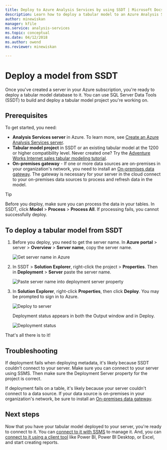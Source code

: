 ```yaml
---
title: Deploy to Azure Analysis Services by using SSDT | Microsoft Docs
description: Learn how to deploy a tabular model to an Azure Analysis Services server by using SSDT.
author: minewiskan
manager: kfile
ms.service: analysis-services
ms.topic: conceptual
ms.date: 04/12/2018
ms.author: owend
ms.reviewer: minewiskan

---
```

# Deploy a model from SSDT
Once you've created a server in your Azure subscription, you're ready to deploy a tabular model database to it. You can use SQL Server Data Tools (SSDT) to build and deploy a tabular model project you're working on. 

## Prerequisites
To get started, you need:

* **Analysis Services server** in Azure. To learn more, see [Create an Azure Analysis Services server](analysis-services-create-server.md).
* **Tabular model project** in SSDT or an existing tabular model at the 1200 or higher compatibility level. Never created one? Try the [Adventure Works Internet sales tabular modeling tutorial](https://msdn.microsoft.com/library/hh231691.aspx).
* **On-premises gateway** - If one or more data sources are on-premises in your organization's network, you need to install an [On-premises data gateway](analysis-services-gateway.md). The gateway is necessary for your server in the cloud connect to your on-premises data sources to process and refresh data in the model.

> [!TIP]
> Before you deploy, make sure you can process the data in your tables. In SSDT, click **Model** > **Process** > **Process All**. If processing fails, you cannot successfully deploy.
> 
> 

## To deploy a tabular model from SSDT

1. Before you deploy, you need to get the server name. In **Azure portal** > server > **Overview** > **Server name**, copy the server name.
   
    ![Get server name in Azure](./media/analysis-services-deploy/aas-deploy-get-server-name.png)
2. In SSDT > **Solution Explorer**, right-click the project > **Properties**. Then in **Deployment** > **Server** paste the server name.   
   
    ![Paste server name into deployment server property](./media/analysis-services-deploy/aas-deploy-deployment-server-property.png)
3. In **Solution Explorer**, right-click **Properties**, then click **Deploy**. You may be prompted to sign in to Azure.
   
    ![Deploy to server](./media/analysis-services-deploy/aas-deploy-deploy.png)
   
    Deployment status appears in both the Output window and in Deploy.
   
    ![Deployment status](./media/analysis-services-deploy/aas-deploy-status.png)

That's all there is to it!


## Troubleshooting
If deployment fails when deploying metadata, it's likely because SSDT couldn't connect to your server. Make sure you can connect to your server using SSMS. Then make sure the Deployment Server property for the project is correct.

If deployment fails on a table, it's likely because your server couldn't connect to a data source. If your data source is on-premises in your organization's network, be sure to install an [On-premises data gateway](analysis-services-gateway.md).

## Next steps
Now that you have your tabular model deployed to your server, you're ready to connect to it. You can [connect to it with SSMS](analysis-services-manage.md) to manage it. And, you can [connect to it using a client tool](analysis-services-connect.md) like Power BI, Power BI Desktop, or Excel, and start creating reports.

